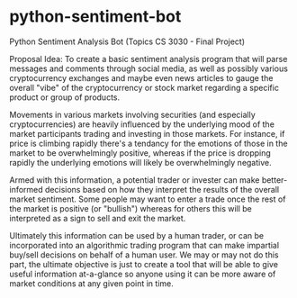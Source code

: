 # python-sentiment-bot
Python Sentiment Analysis Bot (Topics CS 3030 - Final Project)

Proposal Idea:
To create a basic sentiment analysis program that will parse messages and comments through social media, as well as possibly various cryptocurrency exchanges and maybe even news articles to gauge the overall "vibe" of the cryptocurrency or stock market regarding a specific product or group of products.

Movements in various markets involving securities (and especially cryptocurrencies) are heavily influenced by the underlying mood of the market participants trading and investing in those markets. For instance, if price is climbing rapidly there's a tendancy for the emotions of those in the market to be overwhelmingly positive, whereas if the price is dropping rapidly the underlying emotions will likely be overwhelmingly negative.

Armed with this information, a potential trader or invester can make better-informed decisions based on how they interpret the results of the overall market sentiment. Some people may want to enter a trade once the rest of the market is positive (or "bullish") whereas for others this will be interpreted as a sign to sell and exit the market.

Ultimately this information can be used by a human trader, or can be incorporated into an algorithmic trading program that can make impartial buy/sell decisions on behalf of a human user. We may or may not do this part, the ultimate objective is just to create a tool that will be able to give useful information at-a-glance so anyone using it can be more aware of market conditions at any given point in time.
